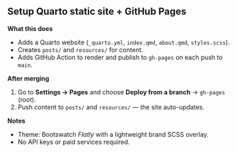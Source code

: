 ## Setup Quarto static site + GitHub Pages

**What this does**
- Adds a Quarto website (`_quarto.yml`, `index.qmd`, `about.qmd`, `styles.scss`).
- Creates `posts/` and `resources/` for content.
- Adds GitHub Action to render and publish to `gh-pages` on each push to `main`.

**After merging**
1. Go to **Settings → Pages** and choose **Deploy from a branch** → `gh-pages` (root).  
2. Push content to `posts/` and `resources/` — the site auto-updates.

**Notes**
- Theme: Bootswatch *Flatly* with a lightweight brand SCSS overlay.
- No API keys or paid services required.
